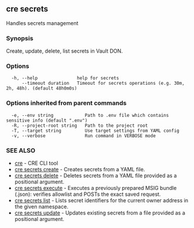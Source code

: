 ## cre secrets

Handles secrets management

### Synopsis

Create, update, delete, list secrets in Vault DON.

### Options

```
  -h, --help               help for secrets
      --timeout duration   Timeout for secrets operations (e.g. 30m, 2h, 48h). (default 48h0m0s)
```

### Options inherited from parent commands

```
  -e, --env string            Path to .env file which contains sensitive info (default ".env")
  -R, --project-root string   Path to the project root
  -T, --target string         Use target settings from YAML config
  -v, --verbose               Run command in VERBOSE mode
```

### SEE ALSO

* [cre](cre.md)	 - CRE CLI tool
* [cre secrets create](cre_secrets_create.md)	 - Creates secrets from a YAML file.
* [cre secrets delete](cre_secrets_delete.md)	 - Deletes secrets from a YAML file provided as a positional argument.
* [cre secrets execute](cre_secrets_execute.md)	 - Executes a previously prepared MSIG bundle (.json): verifies allowlist and POSTs the exact saved request.
* [cre secrets list](cre_secrets_list.md)	 - Lists secret identifiers for the current owner address in the given namespace.
* [cre secrets update](cre_secrets_update.md)	 - Updates existing secrets from a file provided as a positional argument.

